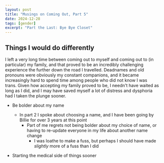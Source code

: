 ```yaml
---
layout: post
title: "Musings on Coming Out, Part 5"
date: 2024-12-28
tags: [gender]
excerpt: "Part the Last: Bye Bye Closet"
---
```


## Things I would do differently

I left a very long time between coming out to myself and coming out to (in particular) my family, and that proved to be an incredibly challenging experience the further down the road I travelled. Deadnames and old pronouns were obviously my constant companions, and it became increasingly hard to spend time among people who did not know I was trans. Given how accepting my family proved to be, I needn't have waited as long as I did, and I may have saved myself a lot of distress and dysphoria had I taken the plunge sooner.


- Be bolder about my name
  - In part 2 I spoke about choosing a name, and I have been going by Billie for over 3 years at this point
    - Part of me regrets not being bolder about my choice of name, or having to re-update everyone in my life about another name change
      - I was loathe to make a fuss, but perhaps I should have made _slightly_ more of a fuss than I did

- Starting the medical side of things sooner
